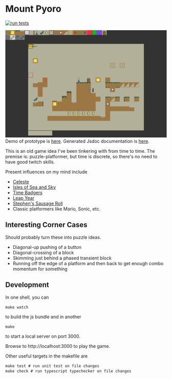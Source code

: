 Mount Pyoro
===========
[![run tests](https://github.com/jcreedcmu/pyoro/actions/workflows/run-tests.yml/badge.svg?branch=main)](https://github.com/jcreedcmu/pyoro/actions/workflows/run-tests.yml)

[![Screenshot of Current Prototype](screenshot.png)](https://jcreedcmu.github.io/pyoro/)
Demo of prototype is [here](https://jcreedcmu.github.io/pyoro/).
Generated Jsdoc documentation is [here](https://jcreedcmu.github.io/pyoro/docs/).

This is an old game idea I've been tinkering with from time to time.
The premise is: puzzle-platformer, but time is discrete, so there's
no need to have good twitch skills.

Present influences on my mind include
- [Celeste](https://store.steampowered.com/app/504230/Celeste/)
- [Isles of Sea and Sky](https://store.steampowered.com/app/1233070/Isles_of_Sea_and_Sky/)
- [Time Badgers](https://github.com/gwillen/timebadgers)
- [Leap Year](https://store.steampowered.com/app/2951770/Leap_Year/)
- [Stephen's Sausage Roll](https://store.steampowered.com/app/353540/Stephens_Sausage_Roll/)
- Classic platformers like Mario, Sonic, etc.

## Interesting Corner Cases

Should probably turn these into puzzle ideas.

- Diagonal-up pushing of a button
- Diagonal-crossing of a block
- Skimming just behind a phased transient block
- Running off the edge of a platform and then back to get enough
  combo momentum for something

Development
----------

In one shell, you can
```shell
make watch
```
to build the js bundle and in another
```shell
make
```
to start a local server on port 3000.

Browse to http://localhost:3000 to play the game.

Other useful targets in the makefile are
```shell
make test # run unit test on file changes
make check # run typescript typechecker on file changes
```
